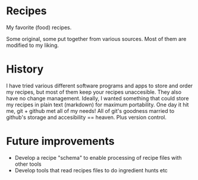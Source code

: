 Recipes
=======

My favorite (food) recipes. 

Some original, some put together from various sources. Most of them are modified to my liking.


History
=======

I have tried various different software programs and apps to store and order my recipes, but 
most of them keep your recipes unaccesible. They also have no change management. Ideally, I 
wanted something that could store my recipes in plain text (markdown) for maximum portability.
One day it hit me, git + github met all of my needs! All of git's goodness married to github's
storage and accesibility == heaven. Plus version control.


Future improvements
===================

* Develop a recipe "schema" to enable processing of recipe files with other tools
* Develop tools that read recipes files to do ingredient hunts etc